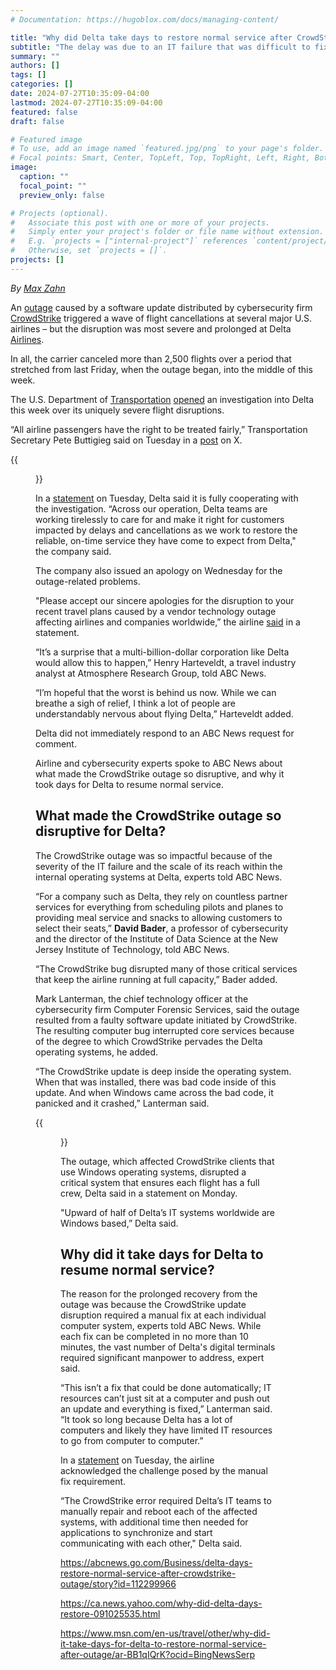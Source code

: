 ```yaml
---
# Documentation: https://hugoblox.com/docs/managing-content/

title: "Why did Delta take days to restore normal service after CrowdStrike outage? Experts weigh in."
subtitle: "The delay was due to an IT failure that was difficult to fix, experts said."
summary: ""
authors: []
tags: []
categories: []
date: 2024-07-27T10:35:09-04:00
lastmod: 2024-07-27T10:35:09-04:00
featured: false
draft: false

# Featured image
# To use, add an image named `featured.jpg/png` to your page's folder.
# Focal points: Smart, Center, TopLeft, Top, TopRight, Left, Right, BottomLeft, Bottom, BottomRight.
image:
  caption: ""
  focal_point: ""
  preview_only: false

# Projects (optional).
#   Associate this post with one or more of your projects.
#   Simply enter your project's folder or file name without extension.
#   E.g. `projects = ["internal-project"]` references `content/project/deep-learning/index.md`.
#   Otherwise, set `projects = []`.
projects: []
---
```


*By [Max Zahn](https://abcnews.go.com/author/Max_Zahn)*

An [outage](https://abcnews.go.com/US/american-airlines-issues-global-ground-stop-flights/story?id=112092372) caused by a software update distributed by cybersecurity firm [CrowdStrike](https://abcnews.go.com/Business/crowdstrike-stock-price-plummets-amid-worldwide-outage/story?id=112098344) triggered a wave of flight cancellations at several major U.S. airlines – but the disruption was most severe and prolonged at Delta [Airlines](https://abcnews.go.com/alerts/airlines).

In all, the carrier canceled more than 2,500 flights over a period that stretched from last Friday, when the outage began, into the middle of this week.

The U.S. Department of [Transportation](https://abcnews.go.com/alerts/tsa) [opened](https://abcnews.go.com/Business/department-transportation-opens-investigation-delta-flight-disruptions/story?id=112191447) an investigation into Delta this week over its uniquely severe flight disruptions.

“All airline passengers have the right to be treated fairly,” Transportation Secretary Pete Buttigieg said on Tuesday in a [post](https://x.com/SecretaryPete/status/1815719031741022573) on X.

{{<figure src="delta-2-gty-er-240726_1722024395835_hpEmbed_3x2.jpg" caption="People looking for missing bags wait in line to speak with Delta Air Lines baggage in the Delta Air Lines baggage claim area Los Angeles International Airport (LAX), July 24, 2024, in Los Angeles. Patrick T. Fallon/AFP via Getty Images">}}


In a [statement](https://news.delta.com/tags/july-2024-operation?mkcpgn=SM_TWIT____20240721_) on Tuesday, Delta said it is fully cooperating with the investigation. “Across our operation, Delta teams are working tirelessly to care for and make it right for customers impacted by delays and cancellations as we work to restore the reliable, on-time service they have come to expect from Delta," the company said.

The company also issued an apology on Wednesday for the outage-related problems.

"Please accept our sincere apologies for the disruption to your recent travel plans caused by a vendor technology outage affecting airlines and companies worldwide,” the airline [said](https://abcnews.go.com/US/delta-issues-apology-passengers-after-crowdstrike-outage-bonus/story?id=112223364) in a statement.

“It’s a surprise that a multi-billion-dollar corporation like Delta would allow this to happen,” Henry Harteveldt, a travel industry analyst at Atmosphere Research Group, told ABC News.

“I’m hopeful that the worst is behind us now. While we can breathe a sigh of relief, I think a lot of people are understandably nervous about flying Delta,” Harteveldt added.

Delta did not immediately respond to an ABC News request for comment.

Airline and cybersecurity experts spoke to ABC News about what made the CrowdStrike outage so disruptive, and why it took days for Delta to resume normal service.

## What made the CrowdStrike outage so disruptive for Delta? ##

The CrowdStrike outage was so impactful because of the severity of the IT failure and the scale of its reach within the internal operating systems at Delta, experts told ABC News.

“For a company such as Delta, they rely on countless partner services for everything from scheduling pilots and planes to providing meal service and snacks to allowing customers to select their seats,” **David Bader**, a professor of cybersecurity and the director of the Institute of Data Science at the New Jersey Institute of Technology, told ABC News.

“The CrowdStrike bug disrupted many of those critical services that keep the airline running at full capacity,” Bader added.

Mark Lanterman, the chief technology officer at the cybersecurity firm Computer Forensic Services, said the outage resulted from a faulty software update initiated by CrowdStrike. The resulting computer bug interrupted core services because of the degree to which CrowdStrike pervades the Delta operating systems, he added.

“The CrowdStrike update is deep inside the operating system. When that was installed, there was bad code inside of this update. And when Windows came across the bad code, it panicked and it crashed,” Lanterman said.

{{<figure src="delta-1-rt-er-240726_1722024268158_hpMain.jpg" caption="Delta Airlines passenger jets are pictured outside Terminal C at LaGuardia Airport in New York, June 1, 2022. Mike Segar/Reuters, FILE">}}

The outage, which affected CrowdStrike clients that use Windows operating systems, disrupted a critical system that ensures each flight has a full crew, Delta said in a statement on Monday.

"Upward of half of Delta’s IT systems worldwide are Windows based,” Delta said.

## Why did it take days for Delta to resume normal service? ##

The reason for the prolonged recovery from the outage was because the CrowdStrike update disruption required a manual fix at each individual computer system, experts told ABC News. While each fix can be completed in no more than 10 minutes, the vast number of Delta's digital terminals required significant manpower to address, expert said.

“This isn’t a fix that could be done automatically; IT resources can’t just sit at a computer and push out an update and everything is fixed,” Lanterman said. “It took so long because Delta has a lot of computers and likely they have limited IT resources to go from computer to computer.”

In a [statement](https://news.delta.com/tags/july-2024-operation?mkcpgn=SM_TWIT____20240721_) on Tuesday, the airline acknowledged the challenge posed by the manual fix requirement.

“The CrowdStrike error required Delta’s IT teams to manually repair and reboot each of the affected systems, with additional time then needed for applications to synchronize and start communicating with each other," Delta said.

https://abcnews.go.com/Business/delta-days-restore-normal-service-after-crowdstrike-outage/story?id=112299966

https://ca.news.yahoo.com/why-did-delta-days-restore-091025535.html

https://www.msn.com/en-us/travel/other/why-did-it-take-days-for-delta-to-restore-normal-service-after-outage/ar-BB1qIQrK?ocid=BingNewsSerp

